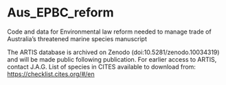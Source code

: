 # Aus_EPBC_reform
 Code and data for Environmental law reform needed to manage trade of Australia’s threatened marine species manuscript

The ARTIS database is archived on Zenodo (doi:10.5281/zenodo.10034319) and will be made public following publication. For earlier access to ARTIS, contact J.A.G.
List of species in CITES available to download from: https://checklist.cites.org/#/en
